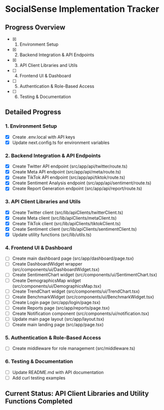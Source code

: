 # SocialSense Implementation Tracker

## Progress Overview
- [x] 1. Environment Setup
- [x] 2. Backend Integration & API Endpoints  
- [x] 3. API Client Libraries and Utils
- [ ] 4. Frontend UI & Dashboard
- [ ] 5. Authentication & Role-Based Access
- [ ] 6. Testing & Documentation

## Detailed Progress

### 1. Environment Setup
- [x] Create .env.local with API keys
- [x] Update next.config.ts for environment variables

### 2. Backend Integration & API Endpoints
- [x] Create Twitter API endpoint (src/app/api/twitter/route.ts)
- [x] Create Meta API endpoint (src/app/api/meta/route.ts)
- [x] Create TikTok API endpoint (src/app/api/tiktok/route.ts)
- [x] Create Sentiment Analysis endpoint (src/app/api/sentiment/route.ts)
- [x] Create Report Generation endpoint (src/app/api/report/route.ts)

### 3. API Client Libraries and Utils
- [x] Create Twitter client (src/lib/apiClients/twitterClient.ts)
- [x] Create Meta client (src/lib/apiClients/metaClient.ts)
- [x] Create TikTok client (src/lib/apiClients/tiktokClient.ts)
- [x] Create Sentiment client (src/lib/apiClients/sentimentClient.ts)
- [x] Update utility functions (src/lib/utils.ts)

### 4. Frontend UI & Dashboard
- [ ] Create main dashboard page (src/app/dashboard/page.tsx)
- [ ] Create DashboardWidget wrapper (src/components/ui/DashboardWidget.tsx)
- [ ] Create SentimentChart widget (src/components/ui/SentimentChart.tsx)
- [ ] Create DemographicsMap widget (src/components/ui/DemographicsMap.tsx)
- [ ] Create TrendChart widget (src/components/ui/TrendChart.tsx)
- [ ] Create BenchmarkWidget (src/components/ui/BenchmarkWidget.tsx)
- [ ] Create Login page (src/app/login/page.tsx)
- [ ] Create Reports page (src/app/reports/page.tsx)
- [ ] Create Notification component (src/components/ui/notification.tsx)
- [ ] Update main page layout (src/app/layout.tsx)
- [ ] Create main landing page (src/app/page.tsx)

### 5. Authentication & Role-Based Access
- [ ] Create middleware for role management (src/middleware.ts)

### 6. Testing & Documentation
- [ ] Update README.md with API documentation
- [ ] Add curl testing examples

## Current Status: API Client Libraries and Utility Functions Completed

